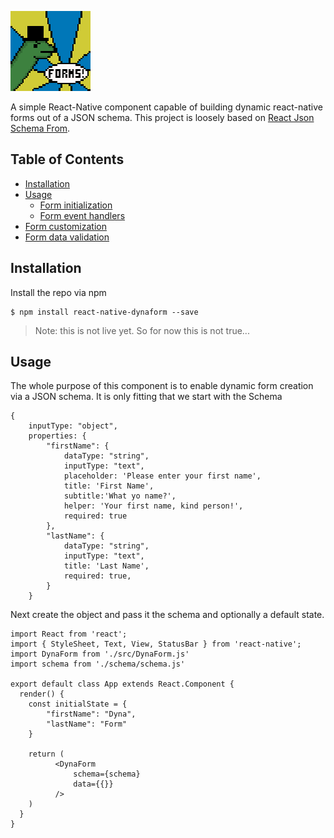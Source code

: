 ![Screenshot](/images/dynaform_128.png)

A simple React-Native component capable of building dynamic react-native forms out of a JSON schema.
This project is loosely based on [React Json Schema From](https://github.com/mozilla-services/react-jsonschema-form).

## Table of Contents

* [Installation](#installation)
* [Usage](#usage)
    - [Form initialization](#form-initialization)
    - [Form event handlers](#form-event-handlers)
* [Form customization](#form-customization)   
* [Form data validation](#form-data-validation)


## Installation

Install the repo via npm


```
$ npm install react-native-dynaform --save
```


> Note: this is not live yet.  So for now this is not true...

## Usage

The whole purpose of this component is to enable dynamic form creation via a JSON schema.  It is only fitting that we start with the Schema

```
{
    inputType: "object",
    properties: {
        "firstName": {
            dataType: "string",
            inputType: "text",
            placeholder: 'Please enter your first name',
            title: 'First Name',
            subtitle:'What yo name?',
            helper: 'Your first name, kind person!',
            required: true
        },
        "lastName": {
            dataType: "string",
            inputType: "text",
            title: 'Last Name',
            required: true,
        }
    }

```
Next create the <DynaForm> object and pass it the schema and optionally a default state.

```
import React from 'react';
import { StyleSheet, Text, View, StatusBar } from 'react-native';
import DynaForm from './src/DynaForm.js'
import schema from './schema/schema.js'

export default class App extends React.Component {
  render() {
    const initialState = {
        "firstName": "Dyna",
        "lastName": "Form"
    }
  
    return (
          <DynaForm
              schema={schema}
              data={{}}
          />
    )
  }
}
```